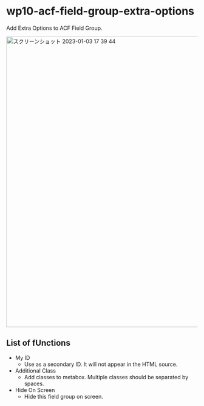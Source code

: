 # wp10-acf-field-group-extra-options
Add Extra Options to ACF Field Group.

<img width="765" alt="スクリーンショット 2023-01-03 17 39 44" src="https://user-images.githubusercontent.com/18698742/210345964-36fbe998-b80e-4cd7-8606-30fb6770d591.png">

## List of fUnctions
- My ID
    - Use as a secondary ID. It will not appear in the HTML source.
- Additional Class
    - Add classes to metabox. Multiple classes should be separated by spaces.
- Hide On Screen
    - Hide this field group on screen.
